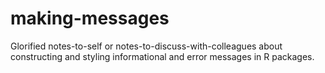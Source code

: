 # making-messages

Glorified notes-to-self or notes-to-discuss-with-colleagues about constructing and styling informational and error messages in R packages.
